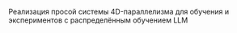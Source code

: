 Реализация просой системы 4D-параллелизма для обучения и экспериментов с распределённым обучением LLM
